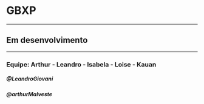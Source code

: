 # GBXP
*******
## Em desenvolvimento 
*******
### Equipe: Arthur - Leandro - Isabela - Loise  - Kauan

##### @LeandroGiovani
##### @arthurMalveste